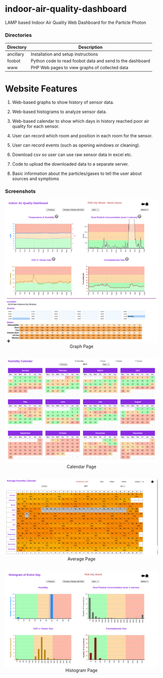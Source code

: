 indoor-air-quality-dashboard
==============================

LAMP based Indoor Air Quality Web Dashboard for the Particle Photon

### Directories
|Directory           |Description                                                      |
|--------------------|-----------------------------------------------------------------|
|ancillary           |Installation and setup instructions                              |
|foobot              |Python code to read foobot data and send to the dashboard        |
|www                 |PHP Web pages to view graphs of collected data                   |

Website Features
=================

1. Web-based graphs to show history of sensor data.
 
2. Web-based histograms to analyze sensor data.

3. Web-based calendar to show which days in history reached poor air quality for each sensor.

4. User can record which room and position in each room for the sensor.
 
5. User can record events (such as opening windows or cleaning).

6. Download csv so user can use raw sensor data in excel etc.
 
7. Code to upload the downloaded data to a separate server.

8. Basic information about the particles/gases to tell the user about sources and symptoms  

### Screenshots
<p align="center">
  <img src="ancillary/images/screenshot.png"/>
  Graph Page
   <br/><br/>
</p>

<p align="center">
  <img src="ancillary/images/calendar.png"/>
  Calendar Page
  <br/><br/>
</p>

<p align="center">
  <img src="ancillary/images/average_year.png"/>
  Average Page
  <br/><br/>
</p>

<p align="center">
  <img src="ancillary/images/histograms.png"/>
  Histogram Page
  <br/><br/>
</p>
